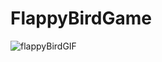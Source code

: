 # FlappyBirdGame
![flappyBirdGIF](https://user-images.githubusercontent.com/65731730/107266969-43b6d580-6a6c-11eb-9230-ea47aecf5739.gif)
